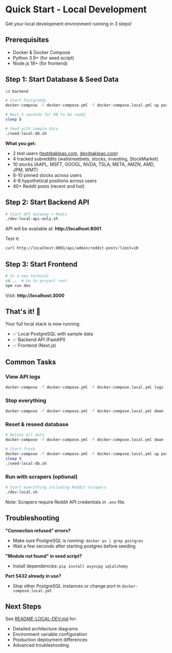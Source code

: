 # Quick Start - Local Development

Get your local development environment running in 3 steps!

## Prerequisites

- Docker & Docker Compose
- Python 3.9+ (for seed script)
- Node.js 18+ (for frontend)

## Step 1: Start Database & Seed Data

```bash
cd backend

# Start PostgreSQL
docker-compose -f docker-compose.yml -f docker-compose.local.yml up postgres -d

# Wait 5 seconds for DB to be ready
sleep 5

# Seed with sample data
./seed-local-db.sh
```

**What you get:**
- 2 test users (test@akleao.com, dev@akleao.com)
- 4 tracked subreddits (wallstreetbets, stocks, investing, StockMarket)
- 10 stocks (AAPL, MSFT, GOOGL, NVDA, TSLA, META, AMZN, AMD, JPM, WMT)
- 8-10 pinned stocks across users
- 4-8 hypothetical positions across users
- 40+ Reddit posts (recent and hot)

## Step 2: Start Backend API

```bash
# Start API Gateway + Redis
./dev-local-api-only.sh
```

API will be available at: **http://localhost:8001**

Test it:
```bash
curl http://localhost:8001/api/admin/reddit-posts?limit=10
```

## Step 3: Start Frontend

```bash
# In a new terminal
cd ..  # Go to project root
npm run dev
```

Visit: **http://localhost:3000**

## That's it! 🎉

Your full local stack is now running:
- ✅ Local PostgreSQL with sample data
- ✅ Backend API (FastAPI)
- ✅ Frontend (Next.js)

## Common Tasks

### View API logs
```bash
docker-compose -f docker-compose.yml -f docker-compose.local.yml logs -f api-gateway
```

### Stop everything
```bash
docker-compose -f docker-compose.yml -f docker-compose.local.yml down
```

### Reset & reseed database
```bash
# Delete all data
docker-compose -f docker-compose.yml -f docker-compose.local.yml down -v

# Start fresh
docker-compose -f docker-compose.yml -f docker-compose.local.yml up postgres -d
sleep 5
./seed-local-db.sh
```

### Run with scrapers (optional)
```bash
# Start everything including Reddit scrapers
./dev-local.sh
```

Note: Scrapers require Reddit API credentials in `.env` file.

## Troubleshooting

**"Connection refused" errors?**
- Make sure PostgreSQL is running: `docker ps | grep postgres`
- Wait a few seconds after starting postgres before seeding

**"Module not found" in seed script?**
- Install dependencies: `pip install asyncpg sqlalchemy`

**Port 5432 already in use?**
- Stop other PostgreSQL instances or change port in `docker-compose.local.yml`

## Next Steps

See [README-LOCAL-DEV.md](./README-LOCAL-DEV.md) for:
- Detailed architecture diagrams
- Environment variable configuration
- Production deployment differences
- Advanced troubleshooting

